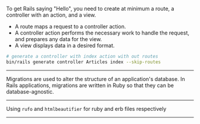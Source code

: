 To get Rails saying "Hello", you need to create at minimum a route, a controller
with an action, and a view.

- A route maps a request to a controller action.
- A controller action performs the necessary work to handle the request, and
  prepares any data for the view.
- A view displays data in a desired format.


```bash
# generate a controller with index action with out routes
bin/rails generate controller Articles index --skip-routes
```

---

Migrations are used to alter the structure of an application's database. In Rails applications, migrations are written in Ruby so that they can be database-agnostic.

---

Using `rufo` and `htmlbeautifier` for ruby and erb files respectively

---

